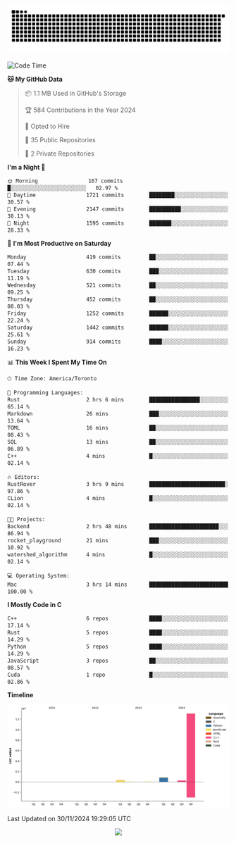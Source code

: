 <picture>
  <source media="(prefers-color-scheme: dark)" srcset="https://raw.githubusercontent.com/kkli08/kkli08/output/github-contribution-grid-snake-dark.svg">
  <source media="(prefers-color-scheme: light)" srcset="https://raw.githubusercontent.com/kkli08/kkli08/output/github-contribution-grid-snake.svg">
  <img alt="github contribution grid snake animation" src="https://raw.githubusercontent.com/kkli08/kkli08/output/github-contribution-grid-snake.svg">
</picture>


<!--START_SECTION:waka-->
![Code Time](http://img.shields.io/badge/Code%20Time-96%20hrs%2057%20mins-blue)

**🐱 My GitHub Data** 

> 📦 1.1 MB Used in GitHub's Storage 
 > 
> 🏆 584 Contributions in the Year 2024
 > 
> 💼 Opted to Hire
 > 
> 📜 35 Public Repositories 
 > 
> 🔑 2 Private Repositories 
 > 
**I'm a Night 🦉** 

```text
🌞 Morning                167 commits         █░░░░░░░░░░░░░░░░░░░░░░░░   02.97 % 
🌆 Daytime                1721 commits        ████████░░░░░░░░░░░░░░░░░   30.57 % 
🌃 Evening                2147 commits        ██████████░░░░░░░░░░░░░░░   38.13 % 
🌙 Night                  1595 commits        ███████░░░░░░░░░░░░░░░░░░   28.33 % 
```
📅 **I'm Most Productive on Saturday** 

```text
Monday                   419 commits         ██░░░░░░░░░░░░░░░░░░░░░░░   07.44 % 
Tuesday                  630 commits         ███░░░░░░░░░░░░░░░░░░░░░░   11.19 % 
Wednesday                521 commits         ██░░░░░░░░░░░░░░░░░░░░░░░   09.25 % 
Thursday                 452 commits         ██░░░░░░░░░░░░░░░░░░░░░░░   08.03 % 
Friday                   1252 commits        ██████░░░░░░░░░░░░░░░░░░░   22.24 % 
Saturday                 1442 commits        ██████░░░░░░░░░░░░░░░░░░░   25.61 % 
Sunday                   914 commits         ████░░░░░░░░░░░░░░░░░░░░░   16.23 % 
```


📊 **This Week I Spent My Time On** 

```text
🕑︎ Time Zone: America/Toronto

💬 Programming Languages: 
Rust                     2 hrs 6 mins        ████████████████░░░░░░░░░   65.14 % 
Markdown                 26 mins             ███░░░░░░░░░░░░░░░░░░░░░░   13.64 % 
TOML                     16 mins             ██░░░░░░░░░░░░░░░░░░░░░░░   08.43 % 
SQL                      13 mins             ██░░░░░░░░░░░░░░░░░░░░░░░   06.89 % 
C++                      4 mins              █░░░░░░░░░░░░░░░░░░░░░░░░   02.14 % 

🔥 Editors: 
RustRover                3 hrs 9 mins        ████████████████████████░   97.86 % 
CLion                    4 mins              █░░░░░░░░░░░░░░░░░░░░░░░░   02.14 % 

🐱‍💻 Projects: 
Backend                  2 hrs 48 mins       ██████████████████████░░░   86.94 % 
rocket_playground        21 mins             ███░░░░░░░░░░░░░░░░░░░░░░   10.92 % 
watershed_algorithm      4 mins              █░░░░░░░░░░░░░░░░░░░░░░░░   02.14 % 

💻 Operating System: 
Mac                      3 hrs 14 mins       █████████████████████████   100.00 % 
```

**I Mostly Code in C** 

```text
C++                      6 repos             ████░░░░░░░░░░░░░░░░░░░░░   17.14 % 
Rust                     5 repos             ████░░░░░░░░░░░░░░░░░░░░░   14.29 % 
Python                   5 repos             ████░░░░░░░░░░░░░░░░░░░░░   14.29 % 
JavaScript               3 repos             ██░░░░░░░░░░░░░░░░░░░░░░░   08.57 % 
Cuda                     1 repo              █░░░░░░░░░░░░░░░░░░░░░░░░   02.86 % 
```



**Timeline**

![Lines of Code chart](https://raw.githubusercontent.com/kkli08/kkli08/main/assets/bar_graph.png)


 Last Updated on 30/11/2024 19:29:05 UTC
<!--END_SECTION:waka-->


<div align="center">
    <img  src="https://github-readme-streak-stats.herokuapp.com/?user=kkli08&theme=cobalt" />
</div>

<br/>
<br/>
<br/>

